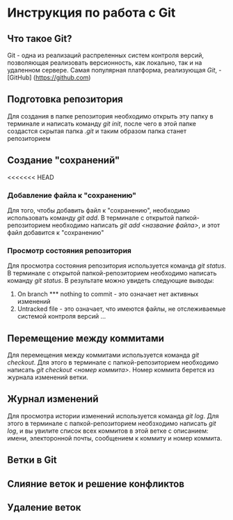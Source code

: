 # Инструкция по работа с Git

## Что такое Git?
Git - одна из реализаций распреленных систем контроля версий, позволяющая реализовать версионность, как локально, так и на удаленном сервере. Самая популярная платформа, реализующая *Git*, - [GitHub] (https://github.com)

## Подготовка репозитория

Для создания в папке репозитория необходимо открыть эту папку в терминале и написать команду *git init*, после чего в этой папке создастся скрытая папка *.git* и таким образом папка станет репозиторием

## Создание "сохранений"

<<<<<<< HEAD

### Добавление файла к "сохранению"
Для того, чтобы добавить файл к "сохранению", необходимо использовать команду *git add*. В терминале с открытой папкой-репозиторием необходимо написать *git add <название файла>*, и этот файл добавится к "сохранению"

### Просмотр состояния репозитория
Для просмотра состояния репозитория используется команда *git status*. В терминале с открытой папкой-репозиторием необходимо написать команду *git status*. В результате можно увидеть следующие выводы:
1. On branch *** nothing to commit - это означает нет активных изменений
2. Untracked file - это означает, что имеются файлы, не отслеживаемые системой контроля версий
...

## Перемещение между коммитами
Для перемещения между коммитами используется команда *git checkout*. Для этого в терминале с папкой-репозиторием необходимо написать *git checkout <номер коммита>*. Номер коммита берется из журнала изменений ветки.

## Журнал изменений
Для просмотра истории изменений используется команда *git log*. Для этого в терминале с папкой-репозиторием необзходимо написать *git log*, и вы увилите список всех коммитов в этой ветке с описанием: имени, электоронной почты, сообщением к коммиту и номер коммита.

## Ветки в Git

## Слияние веток и решение конфликтов

## Удаление веток